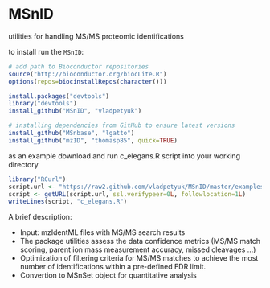 MSnID
=====

utilities for handling MS/MS proteomic identifications

to install run the `MSnID`:

```r
# add path to Bioconductor repositories
source("http://bioconductor.org/biocLite.R")
options(repos=biocinstallRepos(character()))

install.packages("devtools")
library("devtools")
install_github("MSnID", "vladpetyuk")

# installing dependencies from GitHub to ensure latest versions
install_github("MSnbase", "lgatto")
install_github("mzID", "thomasp85", quick=TRUE)
```

as an example download and run c_elegans.R script into your working directory
```r
library("RCurl")
script.url <- "https://raw2.github.com/vladpetyuk/MSnID/master/examples/c_elegans.R"
script <- getURL(script.url, ssl.verifypeer=0L, followlocation=1L)
writeLines(script, "c_elegans.R")
```


A brief description:
* Input: mzIdentML files with MS/MS search results
* The package utilities assess the data confidence metrics 
  (MS/MS match scoring, parent ion mass measurement accuracy, missed cleavages ...)
* Optimization of filtering criteria for MS/MS matches to achieve the most number
  of identifications within a pre-defined FDR limit.
* Convertion to MSnSet object for quantitative analysis
